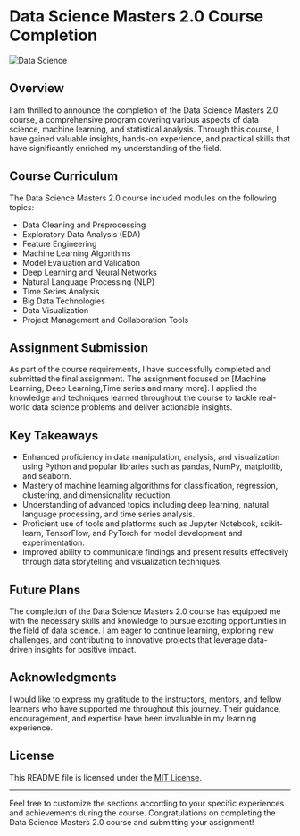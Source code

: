
# Data Science Masters 2.0 Course Completion

![Data Science](https://unsplash.com/photos/black-flat-screen-computer-monitor-Q9-QEy1_jYI)

## Overview

I am thrilled to announce the completion of the Data Science Masters 2.0 course, a comprehensive program covering various aspects of data science, machine learning, and statistical analysis. Through this course, I have gained valuable insights, hands-on experience, and practical skills that have significantly enriched my understanding of the field.

## Course Curriculum

The Data Science Masters 2.0 course included modules on the following topics:

- Data Cleaning and Preprocessing
- Exploratory Data Analysis (EDA)
- Feature Engineering
- Machine Learning Algorithms
- Model Evaluation and Validation
- Deep Learning and Neural Networks
- Natural Language Processing (NLP)
- Time Series Analysis
- Big Data Technologies
- Data Visualization
- Project Management and Collaboration Tools

## Assignment Submission

As part of the course requirements, I have successfully completed and submitted the final assignment. The assignment focused on [Machine Learning, Deep Learning,Time series and many more]. I applied the knowledge and techniques learned throughout the course to tackle real-world data science problems and deliver actionable insights.

## Key Takeaways

- Enhanced proficiency in data manipulation, analysis, and visualization using Python and popular libraries such as pandas, NumPy, matplotlib, and seaborn.
- Mastery of machine learning algorithms for classification, regression, clustering, and dimensionality reduction.
- Understanding of advanced topics including deep learning, natural language processing, and time series analysis.
- Proficient use of tools and platforms such as Jupyter Notebook, scikit-learn, TensorFlow, and PyTorch for model development and experimentation.
- Improved ability to communicate findings and present results effectively through data storytelling and visualization techniques.

## Future Plans

The completion of the Data Science Masters 2.0 course has equipped me with the necessary skills and knowledge to pursue exciting opportunities in the field of data science. I am eager to continue learning, exploring new challenges, and contributing to innovative projects that leverage data-driven insights for positive impact.

## Acknowledgments

I would like to express my gratitude to the instructors, mentors, and fellow learners who have supported me throughout this journey. Their guidance, encouragement, and expertise have been invaluable in my learning experience.

## License

This README file is licensed under the [MIT License](LICENSE).

---

Feel free to customize the sections according to your specific experiences and achievements during the course. Congratulations on completing the Data Science Masters 2.0 course and submitting your assignment!
